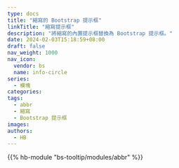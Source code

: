 ```yaml
---
type: docs
title: "縮寫的 Bootstrap 提示框"
linkTitle: "縮寫提示框"
description: "將縮寫的內置提示框替換為 Bootstrap 提示框。"
date: 2024-02-03T15:18:59+08:00
draft: false
nav_weight: 1000
nav_icon:
  vendor: bs
  name: info-circle
series:
  - 模塊
categories:
tags:
  - abbr
  - 縮寫
  - Bootstrap 提示框
images:
authors:
  - HB
---
```


{{% hb-module "bs-tooltip/modules/abbr" %}}
